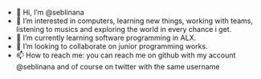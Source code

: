 - 👋 Hi, I’m @seblinana
- 👀 I’m interested in computers, learning new things, working with teams, listening to musics and exploring the world in every chance i get.
- 🌱 I’m currently learning software programming in ALX.
- 💞️ I’m looking to collaborate on junior programming works.
- 📫 How to reach me: you can reach me on github with my account @seblinana and of course on twitter with the same username  

<!---
seblinana/seblinana is a ✨ special ✨ repository because its `README.md` (this file) appears on your GitHub profile.
You can click the Preview link to take a look at your changes.
--->

